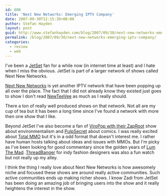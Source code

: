 ```yaml
---
id: 606
title: 'Next New Networks: Emerging IPTV Company'
date: 2007-09-30T12:15:39+00:00
author: Stefan Hayden
layout: post
guid: http://www.stefanhayden.com/blog/2007/09/30/next-new-networks-emerging-iptv-company/
permalink: /blog/2007/09/30/next-new-networks-emerging-iptv-company/
categories:
  - review
  - web
---
```

I've been a <a href="http://jetsetshow.com/">JetSet</a> fan for a while now (in internet time at least) and I hate when I miss the obvious. JetSet is part of a larger network of shows called Next New Networks.

<a href="http://nextnewnetworks.com">Next New Networks</a> is yet another IPTV network that have been popping up all over the place. The fact that I did not already know they existed just goes to show I don't read <a href="http://feeds.feedburner.com/~r/newteevee/~3/162349250/">NewTeeVee</a> as much as I really should.

There a ton of really well produced shows on that network. Not all are my cup of tea but it has been a long time since I've found a network with more then one show that I like.

Beyond JetSet I've also become a fan of <a href="http://www.viropop.com/">ViroPop with their ZapRoot</a> show about environmentalism and <a href="http://pulpsecret.com/">PulpSecret</a> about comics. I was really excited about <a href="http://www.totalmmo.com/">Total MMO</a> but it's in a odd format that doesn't interest me. I rather have human hosts talking about ideas and issues with MMOs. But I'm picky as I've been looking for good commentary since the golden years of <a href="http://en.wikipedia.org/wiki/Lum_the_Mad">Lum The Mad</a>. <a href="http://www.threadbanger.com/">ThreadBanger</a> for indy fashion designers was also a fun watch but not really up my alley. 

I think the thing I really love about Next New Networks is how awesomely niche and focused these shows are around really active communities. Such active communities ends up making richer shows. I know Zadi from JetSet has been doing an amazing job of bringing users into the show and it really heightens the interest in the show.